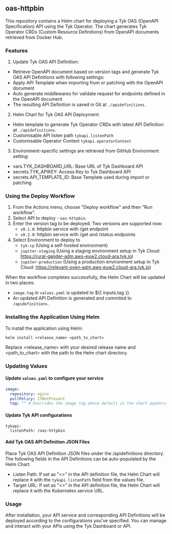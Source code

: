 ## oas-httpbin

This repository contains a Helm chart for deploying a Tyk OAS (OpenAPI Specification) API using the Tyk Operator. The chart generates Tyk Operator CRDs (Custom Resource Definitions) from OpenAPI documents retrieved from Docker Hub.

### Features
1. Update Tyk OAS API Definition:
  - Retrieve OpenAPI document based on version tags and generate Tyk OAS API Definitions with following settings:
  - Apply API Template when importing from or patching with the OpenAPI document
  - Auto generate middlewares for validate request for endpoints defined in the OpenAPI document
  - The resulting API Definition is saved in Git at `./apidefinitions`.

2. Helm Chart for Tyk OAS API Deployment:
  - Helm template to generate Tyk Operator CRDs with latest API Definition at `./apidefinitions`.
  - Customisable API listen path `tykapi.listenPath`
  - Customisable Operator Context `tykapi.operatorContext`

3. Environment-specific settings are retrieved from GitHub Environment setting:
  - vars.TYK_DASHBOARD_URL: Base URL of Tyk Dashboard API
  - secrets.TYK_APIKEY: Access Key to Tyk Dashboard API
  - secrets.API_TEMPLATE_ID: Base Template used during import or patching

### Using the Deploy Workflow
1. From the Actions menu, choose "Deploy workflow" and then "Run workflow".
2. Select API to deploy - `oas-httpbin`.
3. Enter the version tag to be deployed. Two versions are supported now:
    - `v0.1.0`: httpbin service with /get endpoint
    - `v0.2.0`: httpbin service with /get and /status endpoints
4. Select Environment to deploy to
   - `tyk-cp` (Using a self-hosted environment)
   - `jupiter-staging` (Using a staging environment setup in Tyk Cloud: https://rural-gander-adm.aws-euw2.cloud-ara.tyk.io)
   - `jupiter-production` (Using a production environment setup in Tyk Cloud: https://relevant-oven-adm.aws-euw2.cloud-ara.tyk.io)
   
When the workflow completes successfully, the Helm Chart will be updated in two places:
- `image.tag` in `values.yaml` is updated to ${{ inputs.tag }}.
- An updated API Definition is generated and commited to `/apidefinitions`.

### Installing the Application Using Helm
To install the application using Helm:
```
helm install <release_name> <path_to_chart>
```
Replace <release_name> with your desired release name and <path_to_chart> with the path to the Helm chart directory.

### Updating Values
#### Update `values.yaml` to configure your service
```yaml
image:
  repository: nginx
  pullPolicy: IfNotPresent
  tag: "" # Overrides the image tag whose default is the chart appVersion.
```
#### Update Tyk API configurations
```
tykapi:
  listenPath: /oas-httpbin
```
#### Add Tyk OAS API Definition JSON Files
Place Tyk OAS API Definition JSON files under the /apidefinitions directory. The following fields in the API Definitions can be auto-populated by the Helm Chart:
- Listen Path: If set as "<<AUTO REPLACE LISTENPATH>>" in the API definition file, the Helm Chart will replace it with the `tykapi.listenPath` field from the values file.
- Target URL: If set as "<<AUTO REPLACE TARGETURL>>" in the API definition file, the Helm Chart will replace it with the Kubernetes service URL.

### Usage
After installation, your API service and corresponding API Definitions will be deployed according to the configurations you've specified. You can manage and interact with your APIs using the Tyk Dashboard or API.
